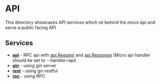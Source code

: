 # API

This directory showcases API services which sit behind the micro api and serve a public facing API

## Services

- [**api**](api.go) - RPC api with [api.Request](https://github.com/micro/go-micro/blob/master/api/proto/api.proto#L11L18) and [api.Response](https://github.com/micro/go-micro/blob/master/api/proto/api.proto#L21L25) (Micro api handler should be set to --handler=api)
- [**gin**](gin) - using gin server
- [**rest**](rest) - using go-restful
- [**rpc**](rpc) - using RPC
